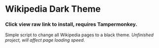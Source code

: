 # Wikipedia Dark Theme
### Click view raw link to install, requires Tampermonkey.
Simple script to change all Wikipedia pages to a black theme.
_Unfinished project, will affect page loading speed_.
